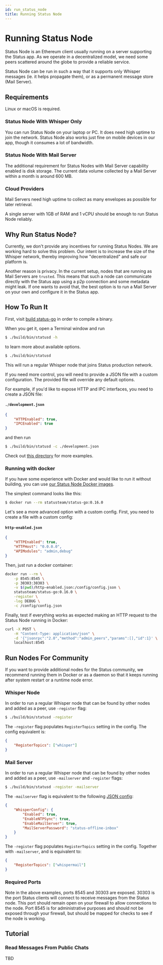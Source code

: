 ```yaml
---
id: run_status_node
title: Running Status Node
---
```


# Running Status Node

Status Node is an Ethereum client usually running on a server supporting the Status app. As we operate in a decentralized model, we need some peers scattered around the globe to provide a reliable service.

Status Node can be run in such a way that it supports only Whisper messages (ie. it helps propagate them), or as a permanent message store (Mail Server).

## Requirements

Linux or macOS is required.

### Status Node With Whisper Only

You can run Status Node on your laptop or PC. It does need high uptime to join the network. Status Node also works just fine on mobile devices in our app, though it consumes a lot of bandwidth.

### Status Node With Mail Server

The additional requirement for Status Nodes with Mail Server capability enabled is disk storage. The current data volume collected by a Mail Server within a month is around 600 MB.

### Cloud Providers

Mail Servers need high uptime to collect as many envelopes as possible for later retrieval.

A single server with 1GB of RAM and 1 vCPU should be enough to run Status Node reliably.

## Why Run Status Node?

Currently, we don't provide any incentives for running Status Nodes. We are working hard to solve this problem. Our intent is to increase the size of the Whisper network, thereby improving how "decentralized" and safe our platform is.

Another reason is privacy. In the current setup, nodes that are running as Mail Servers are `trusted`. This means that such a node can communicate directly with the Status app using a p2p connection and some metadata might leak. If one wants to avoid that, the best option is to run a Mail Server on your own and configure it in the Status app.

## How To Run It

First, visit [build status-go](/build_status/status_go.html) in order to compile a binary.

When you get it, open a Terminal window and run
```bash
$ ./build/bin/statusd -h
```
to learn more about available options.

```bash
$ ./build/bin/statusd
```
This will run a regular Whisper node that joins Status production network.

If you need more control, you will need to provide a JSON file with a custom configuration. The provided file will override any default options.

For example, if you'd like to expose HTTP and IPC interfaces, you need to create a JSON file:

#### `./development.json`
```json
{
    "HTTPEnabled": true,
    "IPCEnabled": true
}
```

and then run

```bash
$ ./build/bin/statusd -c ./development.json
```

Check out [this directory](https://github.com/status-im/status-go/tree/develop/config/cli) for more examples.

### Running with docker

If you have some experience with Docker and would like to run it without building, you can use [our Status Node Docker images](https://hub.docker.com/r/statusteam/status-go/).

The simplest command looks like this:

```bash
$ docker run --rm statusteam/status-go:0.16.0
```

Let's see a more advanced option with a custom config. First, you need to create a file with a custom config:

#### `http-enabled.json`
```json
{
    "HTTPEnabled": true,
    "HTTPHost": "0.0.0.0",
    "APIModules": "admin,debug"
}
```

Then, just run a docker container:

```bash
docker run --rm \
    -p 8545:8545 \
    -p 30303:30303 \
    -v $(pwd)/http-enabled.json:/config/config.json \
    statusteam/status-go:0.16.0 \
    -register \
    -log DEBUG \
    -c /config/config.json
```

Finally, test if everything works as expected making an HTTP request to the Status Node running in Docker:

```bash
curl -X POST \
    -H "Content-Type: application/json" \
    -d '{"jsonrpc":"2.0","method":"admin_peers","params":[],"id":1}' \
    localhost:8545
```

## Run Nodes For Community

If you want to provide additional nodes for the Status community, we recommend running them in Docker or as a daemon so that it keeps running after system restart or a runtime node error.

### Whisper Node

In order to run a regular Whisper node that can be found by other nodes and added as a peer, use `-register` flag:

```bash
$ ./build/bin/statusd -register
```

The `-register` flag populates `RegisterTopics` setting in the config. The config equivalent is:
```json
{
    "RegisterTopics": ["whisper"]
}
```

### Mail Server

In order to run a regular Whisper node that can be found by other nodes and added as a peer, use `-mailserver` and `-register` flags:

```bash
$ ./build/bin/statusd -register -mailserver
```

The `-mailserver` flag is equivalent to the following [JSON config](https://github.com/status-im/status-go/blob/develop/config/cli/mailserver-enabled.json):
```json
{
    "WhisperConfig": {
        "Enabled": true,
        "EnableNTPSync": true,
        "EnableMailServer": true,
        "MailServerPassword": "status-offline-inbox"
    }
}
```

The `-register` flag populates `RegisterTopics` setting in the config. Together with `-mailserver`, and is equivalent to:
```json
{
    "RegisterTopics": ["whispermail"]
}
```

### Required Ports

Note in the above examples, ports 8545 and 30303 are exposed. 30303 is the port Status clients will connect to receive messages from the Status node. This port should remain open on your firewall to allow connections to the node. Port 8545 is for administrative purposes and should not be exposed through your firewall, but should be mapped for checks to see if the node is working.

## Tutorial

### Read Messages From Public Chats

TBD
